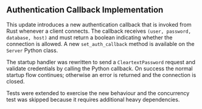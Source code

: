 ## Authentication Callback Implementation

This update introduces a new authentication callback that is invoked from Rust
whenever a client connects.  The callback receives `(user, password, database,
host)` and must return a boolean indicating whether the connection is allowed.
A new `set_auth_callback` method is available on the `Server` Python class.

The startup handler was rewritten to send a `CleartextPassword` request and
validate credentials by calling the Python callback.  On success the normal
startup flow continues; otherwise an error is returned and the connection is
closed.

Tests were extended to exercise the new behaviour and the concurrency test was
skipped because it requires additional heavy dependencies.
